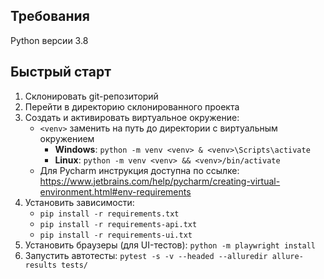 ## Требования

Python версии 3.8

## Быстрый старт

1. Склонировать git-репозиторий 
2. Перейти в директорию склонированного проекта
3. Создать и активировать виртуальное окружение:
    - `<venv>` заменить на путь до директории с виртуальным окружением
        - **Windows**: `python -m venv <venv> & <venv>\Scripts\activate`
        - **Linux**: `python -m venv <venv> && <venv>/bin/activate`
    - Для Pycharm инструкция доступна по
      ссылке: https://www.jetbrains.com/help/pycharm/creating-virtual-environment.html#env-requirements
4. Установить зависимости:
    - `pip install -r requirements.txt`
    - `pip install -r requirements-api.txt`
    - `pip install -r requirements-ui.txt`
5. Установить браузеры (для UI-тестов): `python -m playwright install`
6. Запустить автотесты: `pytest -s -v --headed --alluredir allure-results tests/`
